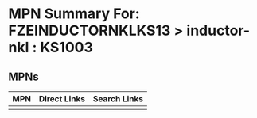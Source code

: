 



# MPN Summary For: FZEINDUCTORNKLKS13 > inductor-nkl : KS1003

## MPNs
  

|MPN|Direct Links|Search Links|
| :--- | :--- | :--- |
||||
